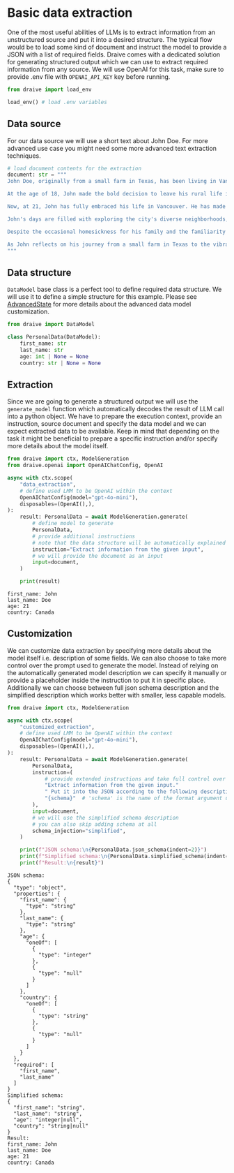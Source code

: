 # Basic data extraction

One of the most useful abilities of LLMs is to extract information from an unstructured source and put it into a desired structure. The typical flow would be to load some kind of document and instruct the model to provide a JSON with a list of required fields. Draive comes with a dedicated solution for generating structured output which we can use to extract required information from any source. We will use OpenAI for this task, make sure to provide .env file with `OPENAI_API_KEY` key before running.


```python
from draive import load_env

load_env() # load .env variables
```

## Data source

For our data source we will use a short text about John Doe. For more advanced use case you might need some more advanced text extraction techniques.


```python
# load document contents for the extraction
document: str = """
John Doe, originally from a small farm in Texas, has been living in Vancouver for more than three years. His fascination with Canada began when he first visited the country at the age of seven. The experience left a lasting impression on him, and he knew that one day he would make Canada his home.

At the age of 18, John made the bold decision to leave his rural life in Texas behind and move to Vancouver. The transition was not without its challenges, as he had to adapt to the fast-paced city life, which was a stark contrast to the slow, quiet days on the farm. However, John's determination and love for his new home helped him overcome any obstacles he faced.

Now, at 21, John has fully embraced his life in Vancouver. He has made new friends, discovered his favorite local spots, and even started attending college to pursue his passion for environmental science. The city's stunning natural beauty, with its lush forests and pristine coastline, reminds him of why he fell in love with Canada in the first place.

John's days are filled with exploring the city's diverse neighborhoods, trying new cuisines, and participating in various outdoor activities. He has become an avid hiker, taking advantage of the numerous trails in and around Vancouver. On weekends, he often finds himself hiking in the nearby mountains, breathing in the crisp air and marveling at the breathtaking views.

Despite the occasional homesickness for his family and the familiarity of his Texas farm, John knows that Vancouver is where he belongs. The city has captured his heart, and he can't imagine living anywhere else. He dreams of one day working in the field of environmental conservation, helping to protect the natural wonders that made him fall in love with Canada.

As John reflects on his journey from a small farm in Texas to the vibrant city of Vancouver, he feels a sense of pride and accomplishment. He knows that his seven-year-old self would be proud of the life he has built in the country that captured his imagination all those years ago. With a smile on his face, John looks forward to the future and all the adventures that Vancouver has in store for him.
"""
```

## Data structure

`DataModel` base class is a perfect tool to define required data structure. We will use it to define a simple structure for this example. Please see [AdvancedState](../guides/AdvancedState.md) for more details about the advanced data model customization.


```python
from draive import DataModel

class PersonalData(DataModel):
    first_name: str
    last_name: str
    age: int | None = None
    country: str | None = None
```

## Extraction

Since we are going to generate a structured output we will use the `generate_model` function which automatically decodes the result of LLM call into a python object. We have to prepare the execution context, provide an instruction, source document and specify the data model and we can expect extracted data to be available. Keep in mind that depending on the task it might be beneficial to prepare a specific instruction and/or specify more details about the model itself.


```python
from draive import ctx, ModelGeneration
from draive.openai import OpenAIChatConfig, OpenAI

async with ctx.scope(
    "data_extraction",
    # define used LMM to be OpenAI within the context
    OpenAIChatConfig(model="gpt-4o-mini"),
    disposables=(OpenAI(),),
):
    result: PersonalData = await ModelGeneration.generate(
        # define model to generate
        PersonalData,
        # provide additional instructions
        # note that the data structure will be automatically explained to LLM
        instruction="Extract information from the given input",
        # we will provide the document as an input
        input=document,
    )

    print(result)
```
    first_name: John
    last_name: Doe
    age: 21
    country: Canada


## Customization

We can customize data extraction by specifying more details about the model itself i.e. description of some fields. We can also choose to take more control over the prompt used to generate the model. Instead of relying on the automatically generated model description we can specify it manually or provide a placeholder inside the instruction to put it in specific place. Additionally we can choose between full json schema description and the simplified description which works better with smaller, less capable models.


```python
from draive import ctx, ModelGeneration

async with ctx.scope(
    "customized_extraction",
    # define used LMM to be OpenAI within the context
    OpenAIChatConfig(model="gpt-4o-mini"),
    disposables=(OpenAI(),),
):
    result: PersonalData = await ModelGeneration.generate(
        PersonalData,
        instruction=(
            # provide extended instructions and take full control over the prompt
            "Extract information from the given input."
            " Put it into the JSON according to the following description:\n"
            "{schema}"  # 'schema' is the name of the format argument used to fill in the schema
        ),
        input=document,
        # we will use the simplified schema description
        # you can also skip adding schema at all
        schema_injection="simplified",
    )

    print(f"JSON schema:\n{PersonalData.json_schema(indent=2)}")
    print(f"Simplified schema:\n{PersonalData.simplified_schema(indent=2)}")
    print(f"Result:\n{result}")
```

    JSON schema:
    {
      "type": "object",
      "properties": {
        "first_name": {
          "type": "string"
        },
        "last_name": {
          "type": "string"
        },
        "age": {
          "oneOf": [
            {
              "type": "integer"
            },
            {
              "type": "null"
            }
          ]
        },
        "country": {
          "oneOf": [
            {
              "type": "string"
            },
            {
              "type": "null"
            }
          ]
        }
      },
      "required": [
        "first_name",
        "last_name"
      ]
    }
    Simplified schema:
    {
      "first_name": "string",
      "last_name": "string",
      "age": "integer|null",
      "country": "string|null"
    }
    Result:
    first_name: John
    last_name: Doe
    age: 21
    country: Canada
